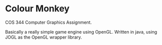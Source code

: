 Colour Monkey
=============

COS 344 Computer Graphics Assignment.

Basically a really simple game engine using OpenGL. Written in java, using JOGL as the OpenGL wrapper library.
